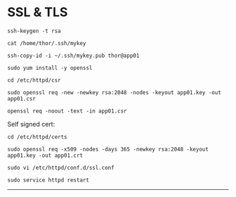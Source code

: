 # SSL & TLS

```
ssh-keygen -t rsa
```

```
cat /home/thor/.ssh/mykey
```

```
ssh-copy-id -i ~/.ssh/mykey.pub thor@app01
```

```
sudo yum install -y openssl
```

```
cd /etc/httpd/csr
```

```
sudo openssl req -new -newkey rsa:2048 -nodes -keyout app01.key -out app01.csr
```

```
openssl req -noout -text -in app01.csr
```

Self signed cert:

```
cd /etc/httpd/certs
```

```
sudo openssl req -x509 -nodes -days 365 -newkey rsa:2048 -keyout app01.key -out app01.crt
```

```
sudo vi /etc/httpd/conf.d/ssl.conf
```

```
sudo service httpd restart
```



---
